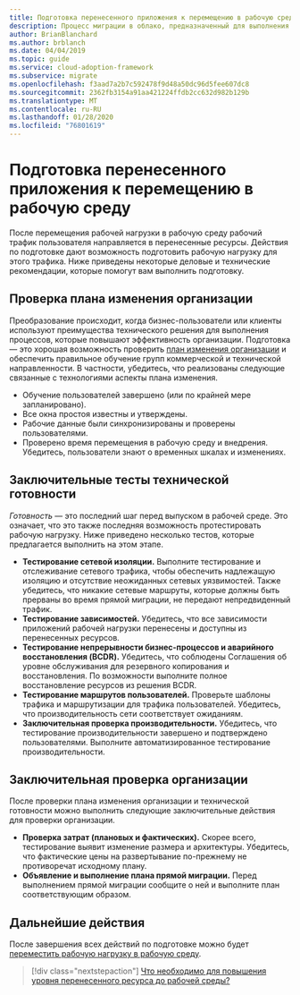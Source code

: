 ```yaml
---
title: Подготовка перенесенного приложения к перемещению в рабочую среду
description: Процесс миграции в облако, предназначенный для выполнения задач миграции рабочих нагрузок в облако.
author: BrianBlanchard
ms.author: brblanch
ms.date: 04/04/2019
ms.topic: guide
ms.service: cloud-adoption-framework
ms.subservice: migrate
ms.openlocfilehash: f3aad7a2b7c592478f9d48a50dc96d5fee607dc8
ms.sourcegitcommit: 2362fb3154a91aa421224ffdb2cc632d982b129b
ms.translationtype: MT
ms.contentlocale: ru-RU
ms.lasthandoff: 01/28/2020
ms.locfileid: "76801619"
---
```

# <a name="prepare-a-migrated-application-for-production-promotion"></a>Подготовка перенесенного приложения к перемещению в рабочую среду

После перемещения рабочей нагрузки в рабочую среду рабочий трафик пользователя направляется в перенесенные ресурсы. Действия по подготовке дают возможность подготовить рабочую нагрузку для этого трафика. Ниже приведены некоторые деловые и технические рекомендации, которые помогут вам выполнить подготовку.

## <a name="validate-the-business-change-plan"></a>Проверка плана изменения организации

Преобразование происходит, когда бизнес-пользователи или клиенты используют преимущества технического решения для выполнения процессов, которые повышают эффективность организации. Подготовка — это хорошая возможность проверить [план изменения организации](./business-change-plan.md) и обеспечить правильное обучение групп коммерческой и технической направленности. В частности, убедитесь, что реализованы следующие связанные с технологиями аспекты плана изменения.

- Обучение пользователей завершено (или по крайней мере запланировано).
- Все окна простоя известны и утверждены.
- Рабочие данные были синхронизированы и проверены пользователями.
- Проверено время перемещения в рабочую среду и внедрения. Убедитесь, пользователи знают о временных шкалах и изменениях.

## <a name="final-technical-readiness-tests"></a>Заключительные тесты технической готовности

*Готовность* — это последний шаг перед выпуском в рабочей среде. Это означает, что это также последняя возможность протестировать рабочую нагрузку. Ниже приведено несколько тестов, которые предлагается выполнить на этом этапе.

- **Тестирование сетевой изоляции.** Выполните тестирование и отслеживание сетевого трафика, чтобы обеспечить надлежащую изоляцию и отсутствие неожиданных сетевых уязвимостей. Также убедитесь, что никакие сетевые маршруты, которые должны быть прерваны во время прямой миграции, не передают непредвиденный трафик.
- **Тестирование зависимостей.** Убедитесь, что все зависимости приложений рабочей нагрузки перенесены и доступны из перенесенных ресурсов.
- **Тестирование непрерывности бизнес-процессов и аварийного восстановления (BCDR).** Убедитесь, что соблюдены Соглашения об уровне обслуживания для резервного копирования и восстановления. По возможности выполните полное восстановление ресурсов из решения BCDR.
- **Тестирование маршрутов пользователей.** Проверьте шаблоны трафика и маршрутизации для трафика пользователей. Убедитесь, что производительность сети соответствует ожиданиям.
- **Заключительная проверка производительности.** Убедитесь, что тестирование производительности завершено и подтверждено пользователями. Выполните автоматизированное тестирование производительности.

## <a name="final-business-validation"></a>Заключительная проверка организации

После проверки плана изменения организации и технической готовности можно выполнить следующие заключительные действия для проверки организации.

- **Проверка затрат (плановых и фактических).** Скорее всего, тестирование выявит изменение размера и архитектуры. Убедитесь, что фактические цены на развертывание по-прежнему не противоречат исходному плану.
- **Объявление и выполнение плана прямой миграции.** Перед выполнением прямой миграции сообщите о ней и выполните план соответствующим образом.

## <a name="next-steps"></a>Дальнейшие действия

После завершения всех действий по подготовке можно будет [переместить рабочую нагрузку в рабочую среду](./promote.md).

> [!div class="nextstepaction"]
> [Что необходимо для повышения уровня перенесенного ресурса до рабочей среды?](./promote.md)
